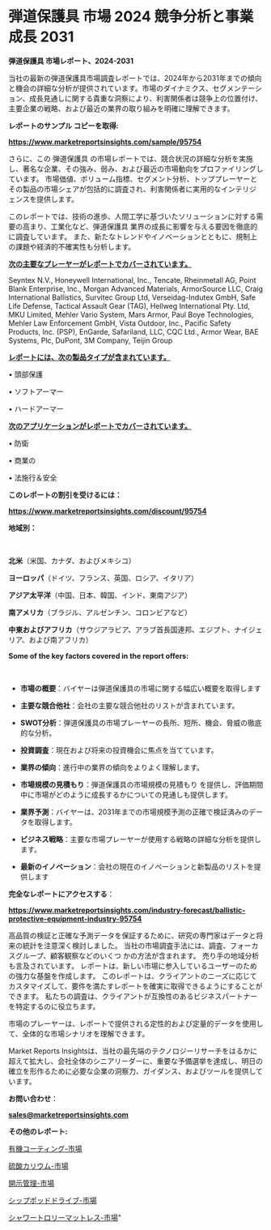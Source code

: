 # 弾道保護具 市場 2024 競争分析と事業成長 2031

<strong>弾道保護具 市場レポート、2024-2031</strong>

当社の最新の弾道保護具市場調査レポートでは、2024年から2031年までの傾向と機会の詳細な分析が提供されています。市場のダイナミクス、セグメンテーション、成長見通しに関する貴重な洞察により、利害関係者は競争上の位置付け、主要企業の戦略、および最近の業界の取り組みを明確に理解できます。



<strong>レポートのサンプル コピーを取得:</strong> <a href=https://www.marketreportsinsights.com/sample/95754>

<strong><u>https://www.marketreportsinsights.com/sample/95754</u></strong></a>

さらに、この 弾道保護具 の市場レポートでは、競合状況の詳細な分析を実施し、著名な企業、その強み、弱み、および最近の市場動向をプロファイリングしています。 市場価値、ボリューム指標、セグメント分析、トッププレーヤーとその製品の市場シェアが包括的に調査され、利害関係者に実用的なインテリジェンスを提供します。

このレポートでは、技術の進歩、人間工学に基づいたソリューションに対する需要の高まり、工業化など、弾道保護具 業界の成長に影響を与える要因を徹底的に調査しています。 また、新たなトレンドやイノベーションとともに、規制上の課題や経済的不確実性も分析します。



<strong><u>次の主要なプレーヤーがレポートでカバーされています。</u></strong>

Seyntex N.V., Honeywell International, Inc., Tencate, Rheinmetall AG, Point Blank Enterprise, Inc., Morgan Advanced Materials, ArmorSource LLC, Craig International Ballistics, Survitec Group Ltd, Verseidag-Indutex GmbH, Safe Life Defense, Tactical Assault Gear (TAG), Hellweg International Pty. Ltd, MKU Limited, Mehler Vario System, Mars Armor, Paul Boye Technologies, Mehler Law Enforcement GmbH, Vista Outdoor, Inc., Pacific Safety Products, Inc. (PSP), EnGarde, Safariland, LLC, CQC Ltd., Armor Wear, BAE Systems, Plc, DuPont, 3M Company, Teijin Group



<strong><u><b>レポートには、次の製品タイプが含まれています。</b></u></strong>

• 頭部保護

• ソフトアーマー

• ハードアーマー



<strong><u><b>次のアプリケーションがレポートでカバーされています。</b></u></strong>

• 防衛

• 商業の

• 法施行＆安全



<strong><b>このレポートの割引を受けるには：</b></strong>

<a href=https://www.marketreportsinsights.com/discount/95754>

<strong><u>https://www.marketreportsinsights.com/discount/95754</u></strong></a>



<strong>地域別：</strong>

<strong> </strong>



<strong>北米</strong>（米国、カナダ、およびメキシコ）



<strong>ヨーロッパ</strong>（ドイツ、フランス、英国、ロシア、イタリア）



<strong>アジア太平洋</strong>（中国、日本、韓国、インド、東南アジア）



<strong>南アメリカ</strong>（ブラジル、アルゼンチン、コロンビアなど）



<strong>中東およびアフリカ</strong>（サウジアラビア、アラブ首長国連邦、エジプト、ナイジェリア、および南アフリカ）



<strong>Some of the key factors covered in the report offers:</strong>

<strong> </strong>
<ul>
  <li>

<strong>市場の概要</strong>：バイヤーは弾道保護具の市場に関する幅広い概要を取得します</li>
  <li>

<strong>主要な競合他社</strong>：会社の主要な競合他社のリストが含まれています。</li>
  <li>

<strong>SWOT分析</strong>：弾道保護具の市場プレーヤーの長所、短所、機会、脅威の徹底的な分析。</li>
  <li>

<strong>投資調査</strong>：現在および将来の投資機会に焦点を当てています。</li>
  <li>

<strong>業界の傾向</strong>：進行中の業界の傾向をよりよく理解します。</li>
  <li>

<strong>市場規模の見積もり</strong>：弾道保護具の市場規模の見積もり を提供し、評価期間中に市場がどのように成長するかについての見通しも提供します。</li>
  <li>

<strong>業界予測</strong>：バイヤーは、2031年までの市場規模予測の正確で検証済みのデータを取得します。</li>
  <li>

<strong>ビジネス戦略</strong>：主要な市場プレーヤーが使用する戦略の詳細な分析を提供します。</li>
  <li>

<strong>最新のイノベーション</strong>：会社の現在のイノベーションと新製品のリストを提供します</li>
</ul>


<strong>完全なレポートにアクセスする</strong>：

<a href=https://www.marketreportsinsights.com/industry-forecast/ballistic-protective-equipment-industry-95754>

<strong><u>https://www.marketreportsinsights.com/industry-forecast/ballistic-protective-equipment-industry-95754</u></strong></a>

高品質の検証と正確な予測データを保証するために、研究の専門家はデータと将来の統計を注意深く検討しました。 当社の市場調査手法には、調査、フォーカスグループ、顧客観察などのいくつ かの方法が含まれます。 売り手の地域分析も言及されています。 レポートは、新しい市場に参入しているユーザーのための強力な基盤を作成します。 このレポートは、クライアントのニーズに応じてカスタマイズして、要件を満たすレポートを確実に取得できるようにすることができます。 私たちの調査は、クライアントが互換性のあるビジネスパートナーを特定するのに役立ちます。

市場のプレーヤーは、レポートで提供される定性的および定量的データを使用して、全体的な市場シナリオを理解できます。

Market Reports Insightsは、当社の最先端のテクノロジーリサーチをはるかに超えて拡大し、会社全体のシニアリーダーに、重要な予備選挙を達成し、明日の確立を形作るために必要な企業の洞察力、ガイダンス、およびツールを提供しています。



<strong><b>お問い合わせ</b></strong>：

<a href=mailto:sales@marketreportsinsights.com>

<strong><u>sales@marketreportsinsights.com</u></strong></a>



<strong>その他のレポート:</strong>

<a href=https://www.linkedin.com/pulse/有機コーティング-市場-2023-新興市場-将来の動向と市場需要-2030-8tacf/>有機コーティング-市場</a>

<a href=https://www.linkedin.com/pulse/硫酸カリウム-市場-2023-最新の-cagr-および成長分析-2030-qjgdc/>硫酸カリウム-市場</a>

<a href=https://www.linkedin.com/pulse/開示管理-市場-2030-年までの需要に焦点を当てた-2023-年調査レポート-fv0of/>開示管理-市場</a>

<a href=https://www.linkedin.com/pulse/シップポッドドライブ-市場-2023-最新の-cagr-および成長分析-p9uvf/>シップポッドドライブ-市場</a>

<a href=https://www.linkedin.com/pulse/シャワートロリーマットレス-市場-2023-swot-分析と成長率-2030-1o8ff/>シャワートロリーマットレス-市場</a>"
